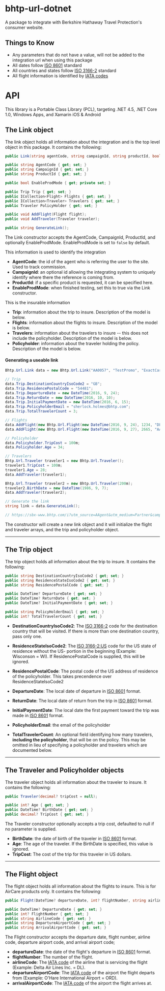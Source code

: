 # bhtp-url-dotnet
A package to integrate with Berkshire Hathaway Travel Protection's consumer website.

## Things to Know
- Any parameters that do not have a value, will not be added to the integration url when using this package
- All dates follow [ISO 8601](https://en.wikipedia.org/wiki/ISO_8601#Dates) standard
- All countries and states follow [ISO 3166-2](https://en.wikipedia.org/wiki/ISO_3166-1_alpha-2) standard
- All flight information is identified by [IATA codes](https://en.wikipedia.org/wiki/International_Air_Transport_Association)

# API

This library is a Portable Class Library (PCL), targeting .NET 4.5, .NET Core 1.0, Windows Apps, and Xamarin iOS & Android

## The **Link** object
The link object holds all information about the integration and is the top level object in this package. It contains the following:

```csharp
public Link(string agentCode, string campaignId, string productId, bool enableProdMode = false);

public string AgentCode { get; set; }
public string CampaignId { get; set; }
public string ProductId { get; set; }

public bool EnableProdMode { get; private set; }

public Trip Trip { get; set; }
public ICollection<Flight> Flights { get; set; }
public ICollection<Traveler> Travelers { get; set; }
public Traveler PolicyHolder { get; set; }

public void AddFlight(Flight flight);
public void AddTraveler(Traveler traveler);

public string GenerateLink();
```
The Link constructor accepts the AgentCode, CampaignId, ProductId, and optionally EnableProdMode. EnableProdMode is set to `false` by default.

This information is used to identify the integration

- **AgentCode**: the id of the agent who is referring the user to the site. Used to track commission.
- **CampaignId**: an optional id allowing the integrating system to uniquely identify where there the reference is coming from.
- **ProductId**: if a specific product is requested, it can be specified here.
- **EnableProdMode**: when finished testing, set this to true via the Link constructor.

This is the insurable information

- **Trip**: information about the trip to insure. Description of the model is below.
- **Flights**: information about the flights to insure. Description of the model is below.
- **Travelers**: information about the travelers to insure -- this does not include the policyholder. Description of the model is below.
- **Policyholder**: information about the traveler holding the policy. Description of the model is below.

#### Generating a useable link

```csharp
Bhtp.Url.Link data = new Bhtp.Url.Link("AA0057", "TestPromo", "ExactCare", enableProdMode: false);

// Trip
data.Trip.DestinationCountryIsoCode2 = "GB";
data.Trip.ResidencePostalCode = "54481";
data.Trip.DepartureDate = new DateTime(2016, 9, 24);
data.Trip.ReturnDate = new DateTime(2016, 10, 10);
data.Trip.InitialPaymentDate = new DateTime(2016, 6, 15);
data.Trip.PolicyholderEmail = "sherlock.holmes@bhtp.com";
data.Trip.TotalTravelerCount = 3;

// Flights
data.AddFlight(new Bhtp.Url.Flight(new DateTime(2016, 9, 24), 1234, "DL", "PNS", "ATL"));
data.AddFlight(new Bhtp.Url.Flight(new DateTime(2016, 9, 27), 2665, "AA", "ATL", "LAX"));

// Policyholder
data.Policyholder.TripCost = 100m;
data.Policyholder.Age = 34;

// Travelers
Bhtp.Url.Traveler traveler1 = new Bhtp.Url.Traveler();
traveler1.TripCost = 100m;
traveler1.Age = 28;
data.AddTraveler(traveler1);

Bhtp.Url.Traveler traveler2 = new Bhtp.Url.Traveler(200m);
traveler2.BirthDate = new DateTime(1986, 9, 7);
data.AddTraveler(traveler2);

// Generate the link
string link = data.GenerateLink();

// https://sbx-www.bhtp.com/i?utm_source=AAgent&utm_medium=Partner&campaign=TestPromo&package=ExactCare&dc=GB&rs=54481&dd=2016-09-24&rd=2016-10-10&pd=2016-06-15&e=sherlock.holmes@bhtp.com&tt=3&f=d:2016-09-24;n:1234;ac:DL;da:PNS;aa:ATL&f=d:2016-09-27;n:2665;ac:AA;da:ATL;aa:LAX&ph=a:34;tc:100&t=a:28;tc:100&t=db:1986-09-07;tc:200
```

The constructor will create a new link object and it will initialize the flight and traveler arrays, and the trip and policyholder object.

---

## The **Trip** object
The trip object holds all information about the trip to insure. It contains the following:

```csharp
public string DestinationCountryIsoCode2 { get; set; }
public string ResidenceStateIsoCode2 { get; set; }
public string ResidencePostalCode { get; set; }

public DateTime? DepartureDate { get; set; }
public DateTime? ReturnDate { get; set; }
public DateTime? InitialPaymentDate { get; set; }

public string PolicyHolderEmail { get; set; }
public int? TotalTravelerCount { get; set; }
```

- **DestinationCountryIsoCode2**: The [ISO 3166-2](https://en.wikipedia.org/wiki/ISO_3166-1_alpha-2) code for the destination country that will be visited. If there is more than one destination country, pass only one.
- **ResidenceStateIsoCode2**: The [ISO 3166-2:US](https://en.wikipedia.org/wiki/ISO_3166-2:US) code for the US state of residence without the US- portion in the beginning (Example: Wisconson = WI). If ResidencePostalCode is supplied, this will be ignored.
- **ResidencePostalCode**: The postal code of the US address of residence of the policyholder. This takes precendence over ResidenceStateIsoCode2

- **DepartureDate**: The local date of departure in [ISO 8601](https://en.wikipedia.org/wiki/ISO_8601#Dates) format.
- **ReturnDate**: The local date of return from the trip in [ISO 8601](https://en.wikipedia.org/wiki/ISO_8601#Dates) format.
- **InitialPaymentDate**: The local date the first payment toward the trip was made in [ISO 8601](https://en.wikipedia.org/wiki/ISO_8601#Dates) format.

- **PolicyholderEmail**: the email of the policyholder
- **TotalTravelerCount**: An optional field identifying how many travelers, **including the policyholder**, that will be on the policy. This may be omitted in lieu of specifying a policyholder and travelers which are documented below.

---

## The **Traveler** and **Policyholder** objects
The traveler object holds all information about the traveler to insure. It contains the following:

```csharp
public Traveler(decimal? tripCost = null);

public int? Age { get; set; }
public DateTime? BirthDate { get; set; }
public decimal? TripCost { get; set; }
```
The Traveler constructor optionally accepts a trip cost, defaulted to null if no parameter is supplied.

- **BirthDate**: the date of birth of the traveler in [ISO 8601](https://en.wikipedia.org/wiki/ISO_8601#Dates) format.
- **Age**: The age of the traveler. If the BirthDate is specified, this value is ignored.
- **TripCost**: The cost of the trip for this traveler in US dollars.

---

## The **Flight** object
The flight object holds all information about the flights to insure. This is for AirCare products only. It contains the following:

```csharp
public Flight(DateTime? departureDate, int? flightNumber, string airlineCode, string departureAirportCode, string arrivalAirportCode);

public DateTime? DepartureDate { get; set; }
public int? FlightNumber { get; set; }
public string AirlineCode { get; set; }
public string DepartureAirportCode { get; set; }
public string ArrivalAirportCode { get; set; }
```

The Flight constructor accepts the departure date, flight number, airline code, departure airport code, and arrival airport code;

- **departureDate**: the date of the flight's departure in [ISO 8601](https://en.wikipedia.org/wiki/ISO_8601#Dates) format.
- **flightNumber**: The number of the flight.
- **airlineCode**: The [IATA code](http://www.iata.org/about/members/Pages/airline-list.aspx?All=true) of the airline that is servicing the flight (Example: Delta Air Lines Inc. = DL).
- **departureAirportCode**: The [IATA code](https://www.world-airport-codes.com/) of the airport the flight departs from (Example: O'Hare International Airport = ORD).
- **arrivalAirportCode**: The [IATA code](https://www.world-airport-codes.com/) of the airport the flight arrives at.